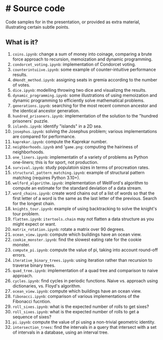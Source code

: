 # # Source code

Code samples for in the presentation, or provided as extra material, illustrating
certain subtle points.

## What is it?

1. `coins.ipynb`: change a sum of money into coinage, comparing a brute force
   approach to recursion, memoization and dynamic programming.
1. `condorcet_voting.ipynb`: implementation of Condorcet voting.
1. `counterintuiive.ipynb`: some example of counter-intuitive performance results.
1. `dHondt_method.ipynb`: assigning seats in gremia according to the number of votes.
1. `dice.ipynb`: modelling throwing two dice and visualizng the results.
1. `dynamic_programming.ipynb`: some illustrations of using memoization and
   dynamic programming to efficiently solve mathematical problems.
1. `generations.ipynb`: searching for the most recent common ancestor and the
  identical ancestor generation.
1. `hundred_prisoners.ipynb`: implementation of the solution to the "hundred
   prisoners` puzzle.
1. `islands.ipynb`: identify "islands" in a 2D sea.
1. `josephus.ipynb`: solving the Josephus problem; various implementations are
   compared for performance.
1. `kaprekar.ipynb`: compute the Kaprekar number.
1. `neighborhoods.ipynb` and '`game.png`: computing the hairiness of neighborhoods.
1. `one_liners.ipynb`: implementatin of a variety of problems as Python one-liners;
   this is for sport, not production.
1. `survival.ipynb`: study populatoin sizes in terms of procreation rates.
1. `structural_pattern_matching.ipynb`: example of structural pattern matching
   (requires Python 3.10+).
1. `welford_algorithm.ipynb`: implementation of WellFord's algorithm to compute an
   estimate for the standard deviation of a data stream.
1. `word_chains.ipynb`: create word chains out of a list of words so that the first
   letter of a word is the same as the last letter of the previous.  Search for the
   longest chain.
1. `knights_tour.ipynb`: example of using backtracking to solve the knight's tour
   problem.
1. `flatten.ipynb`: `itertools.chain` may not flatten a data structure as you might
   expect or want.
1. `matrix_rotation.ipynb`: rotate a matrix over 90 degrees.
1. `ocean_view.ipynb`: compute which buildings have an ocean view.
1. `cookie_monster.ipynb`: find the slowest eating rate for the cookie monster.
1. `compute_pi.ipynb`: compute the value of pi, taking into account round-off
   errors.
1. `iterative_binary_trees.ipynb`: using iteration rather than recursion to traverse
   binary trees.
1. `quad_tree.ipynb`: implementation of a quad tree and comparison to naive
   approach.
1. `cycles.ipynb`: find cycles in periodic functions.  Naive vs. approach using
   dictionaries, vs. Floyd's algorithm.
1. `ocean_view.ipynb`: compute which buildings have an ocean view.
1. `fibonacci.ipynb`: comparison of various implementations of the Fibonacci fucntion.
1. `roll_sixes.ipynb`: what is the expected number of rolls to get sixes?
1. `roll_sixes.ipynb`: what is the expected number of rolls to get a sequence of sixes?
1. `pi.ipynb`: compute the value of pi using a non-trivial geometric identity.
1. `intersection_trees`: find the intervals in a query that intersect with a set of
   intervals in a database, using an interval tree.
